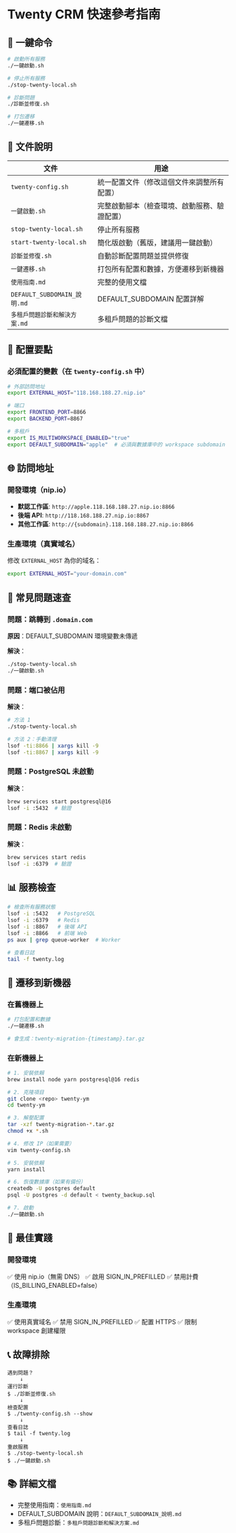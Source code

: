 # Twenty CRM 快速參考指南

## 🚀 一鍵命令

```bash
# 啟動所有服務
./一鍵啟動.sh

# 停止所有服務  
./stop-twenty-local.sh

# 診斷問題
./診斷並修復.sh

# 打包遷移
./一鍵遷移.sh
```

## 📁 文件說明

| 文件 | 用途 |
|------|------|
| `twenty-config.sh` | 統一配置文件（修改這個文件來調整所有配置） |
| `一鍵啟動.sh` | 完整啟動腳本（檢查環境、啟動服務、驗證配置） |
| `stop-twenty-local.sh` | 停止所有服務 |
| `start-twenty-local.sh` | 簡化版啟動（舊版，建議用一鍵啟動） |
| `診斷並修復.sh` | 自動診斷配置問題並提供修復 |
| `一鍵遷移.sh` | 打包所有配置和數據，方便遷移到新機器 |
| `使用指南.md` | 完整的使用文檔 |
| `DEFAULT_SUBDOMAIN_說明.md` | DEFAULT_SUBDOMAIN 配置詳解 |
| `多租戶問題診斷和解決方案.md` | 多租戶問題的診斷文檔 |

## 🔧 配置要點

### 必須配置的變數（在 `twenty-config.sh` 中）

```bash
# 外部訪問地址
export EXTERNAL_HOST="118.168.188.27.nip.io"

# 端口
export FRONTEND_PORT=8866
export BACKEND_PORT=8867

# 多租戶
export IS_MULTIWORKSPACE_ENABLED="true"
export DEFAULT_SUBDOMAIN="apple"  # 必須與數據庫中的 workspace subdomain 一致
```

## 🌐 訪問地址

### 開發環境（nip.io）

- **默認工作區**: `http://apple.118.168.188.27.nip.io:8866`
- **後端 API**: `http://118.168.188.27.nip.io:8867`
- **其他工作區**: `http://{subdomain}.118.168.188.27.nip.io:8866`

### 生產環境（真實域名）

修改 `EXTERNAL_HOST` 為你的域名：
```bash
export EXTERNAL_HOST="your-domain.com"
```

## 🐛 常見問題速查

### 問題：跳轉到 `.domain.com`

**原因**：DEFAULT_SUBDOMAIN 環境變數未傳遞

**解決**：
```bash
./stop-twenty-local.sh
./一鍵啟動.sh
```

### 問題：端口被佔用

**解決**：
```bash
# 方法 1
./stop-twenty-local.sh

# 方法 2：手動清理
lsof -ti:8866 | xargs kill -9
lsof -ti:8867 | xargs kill -9
```

### 問題：PostgreSQL 未啟動

**解決**：
```bash
brew services start postgresql@16
lsof -i :5432  # 驗證
```

### 問題：Redis 未啟動

**解決**：
```bash
brew services start redis
lsof -i :6379  # 驗證
```

## 📊 服務檢查

```bash
# 檢查所有服務狀態
lsof -i :5432   # PostgreSQL
lsof -i :6379   # Redis
lsof -i :8867   # 後端 API
lsof -i :8866   # 前端 Web
ps aux | grep queue-worker  # Worker

# 查看日誌
tail -f twenty.log
```

## 🔄 遷移到新機器

### 在舊機器上

```bash
# 打包配置和數據
./一鍵遷移.sh

# 會生成：twenty-migration-{timestamp}.tar.gz
```

### 在新機器上

```bash
# 1. 安裝依賴
brew install node yarn postgresql@16 redis

# 2. 克隆項目
git clone <repo> twenty-ym
cd twenty-ym

# 3. 解壓配置
tar -xzf twenty-migration-*.tar.gz
chmod +x *.sh

# 4. 修改 IP（如果需要）
vim twenty-config.sh

# 5. 安裝依賴
yarn install

# 6. 恢復數據庫（如果有備份）
createdb -U postgres default
psql -U postgres -d default < twenty_backup.sql

# 7. 啟動
./一鍵啟動.sh
```

## 🎯 最佳實踐

### 開發環境

✅ 使用 nip.io（無需 DNS）
✅ 啟用 SIGN_IN_PREFILLED
✅ 禁用計費（IS_BILLING_ENABLED=false）

### 生產環境  

✅ 使用真實域名
✅ 禁用 SIGN_IN_PREFILLED
✅ 配置 HTTPS
✅ 限制 workspace 創建權限

## 📞 故障排除

```
遇到問題？
    ↓
運行診斷
$ ./診斷並修復.sh
    ↓
檢查配置
$ ./twenty-config.sh --show
    ↓
查看日誌
$ tail -f twenty.log
    ↓
重啟服務
$ ./stop-twenty-local.sh
$ ./一鍵啟動.sh
```

## 📚 詳細文檔

- 完整使用指南：`使用指南.md`
- DEFAULT_SUBDOMAIN 說明：`DEFAULT_SUBDOMAIN_說明.md`
- 多租戶問題診斷：`多租戶問題診斷和解決方案.md`

